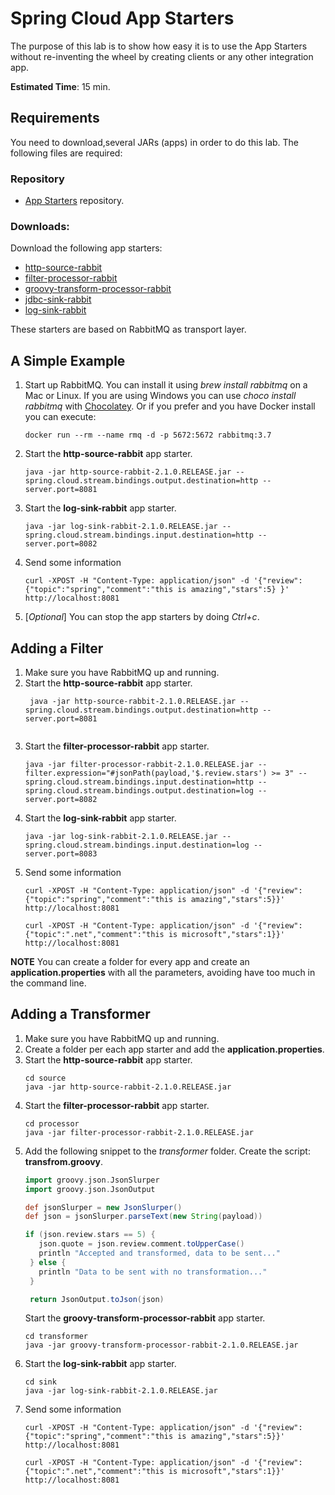 # Spring Cloud App Starters

The purpose of this lab is to show how easy it is to use the App Starters without re-inventing the wheel by creating clients or any other integration app.

**Estimated Time**: 15 min.


## Requirements
You need to download,several JARs (apps) in order to do this lab. The following files are required:

### Repository
- [App Starters](https://repo.spring.io/libs-release/org/springframework/cloud/stream/app/) repository.

### Downloads:
Download the following app starters:

- [http-source-rabbit](https://repo.spring.io/libs-release/org/springframework/cloud/stream/app/http-source-rabbit/2.1.0.RELEASE/http-source-rabbit-2.1.0.RELEASE.jar)
- [filter-processor-rabbit](https://repo.spring.io/libs-release/org/springframework/cloud/stream/app/filter-processor-rabbit/2.1.0.RELEASE/filter-processor-rabbit-2.1.0.RELEASE.jar)
- [groovy-transform-processor-rabbit](https://repo.spring.io/libs-release/org/springframework/cloud/stream/app/groovy-transform-processor-rabbit/2.1.0.RELEASE/groovy-transform-processor-rabbit-2.1.0.RELEASE.jar)
- [jdbc-sink-rabbit](https://repo.spring.io/libs-release/org/springframework/cloud/stream/app/jdbc-source-rabbit/2.1.0.RELEASE/jdbc-source-rabbit-2.1.0.RELEASE.jar)
- [log-sink-rabbit](https://repo.spring.io/libs-release/org/springframework/cloud/stream/app/log-sink-rabbit/2.1.0.RELEASE/log-sink-rabbit-2.1.0.RELEASE.jar)


These starters are based on RabbitMQ as transport layer.


## A Simple Example

1. Start up RabbitMQ. You can install it using *brew install rabbitmq* on a Mac or Linux. If you are using Windows you can use *choco install rabbitmq* with [Chocolatey](https://chocolatey.org/). Or if you prefer and you have Docker install you can execute: 
   ```shell
   docker run --rm --name rmq -d -p 5672:5672 rabbitmq:3.7
   
   ```
2. Start the **http-source-rabbit** app starter.
   ```shell
   java -jar http-source-rabbit-2.1.0.RELEASE.jar --spring.cloud.stream.bindings.output.destination=http --server.port=8081
   ```
3. Start the **log-sink-rabbit** app starter.

   ```shell
   java -jar log-sink-rabbit-2.1.0.RELEASE.jar --spring.cloud.stream.bindings.input.destination=http --server.port=8082
   ```
4. Send some information

   ```shell
   curl -XPOST -H "Content-Type: application/json" -d '{"review": {"topic":"spring","comment":"this is amazing","stars":5} }' http://localhost:8081
   ```
5. [*Optional*] You can stop the app starters by doing *Ctrl+c*.

## Adding a Filter

1. Make sure you have RabbitMQ up and running.
2. Start the **http-source-rabbit** app starter.
   ```shell
    java -jar http-source-rabbit-2.1.0.RELEASE.jar --spring.cloud.stream.bindings.output.destination=http --server.port=8081
    
   ```
3. Start the **filter-processor-rabbit** app starter.
   ```shell
   java -jar filter-processor-rabbit-2.1.0.RELEASE.jar --filter.expression="#jsonPath(payload,'$.review.stars') >= 3" --spring.cloud.stream.bindings.input.destination=http --spring.cloud.stream.bindings.output.destination=log --server.port=8082
   
   ```
4. Start the **log-sink-rabbit** app starter.
   ```shell
   java -jar log-sink-rabbit-2.1.0.RELEASE.jar --spring.cloud.stream.bindings.input.destination=log --server.port=8083
   
   ```
5. Send some information
   ```shell
   curl -XPOST -H "Content-Type: application/json" -d '{"review":{"topic":"spring","comment":"this is amazing","stars":5}}' http://localhost:8081
   
   curl -XPOST -H "Content-Type: application/json" -d '{"review":{"topic":".net","comment":"this is microsoft","stars":1}}' http://localhost:8081
   
   ```

**NOTE**
You can create a folder for every app and create an **application.properties** with all the parameters, avoiding have too much in the command line.


## Adding a Transformer
1. Make sure you have RabbitMQ up and running.
2. Create a folder per each app starter and add the **application.properties**.
3. Start the **http-source-rabbit** app starter.
   ```shell
   cd source
   java -jar http-source-rabbit-2.1.0.RELEASE.jar
   
   ```
4. Start the **filter-processor-rabbit** app starter.
   ```shell
   cd processor
   java -jar filter-processor-rabbit-2.1.0.RELEASE.jar
   
   ```
5. Add the following snippet to the *transformer* folder. Create the script: **transfrom.groovy**.
   ```groovy
   import groovy.json.JsonSlurper
   import groovy.json.JsonOutput
   
   def jsonSlurper = new JsonSlurper()
   def json = jsonSlurper.parseText(new String(payload))
   
   if (json.review.stars == 5) {
      json.quote = json.review.comment.toUpperCase()
      println "Accepted and transformed, data to be sent..."
    } else {
      println "Data to be sent with no transformation..."
    }
   
    return JsonOutput.toJson(json)
   
   ```
   Start the **groovy-transform-processor-rabbit** app starter.
   ```shell
   cd transformer
   java -jar groovy-transform-processor-rabbit-2.1.0.RELEASE.jar
   
   ```
6. Start the **log-sink-rabbit** app starter.
   ```shell
   cd sink
   java -jar log-sink-rabbit-2.1.0.RELEASE.jar
   
   ```
7. Send some information
   ```shell
   curl -XPOST -H "Content-Type: application/json" -d '{"review":{"topic":"spring","comment":"this is amazing","stars":5}}' http://localhost:8081
   
   curl -XPOST -H "Content-Type: application/json" -d '{"review":{"topic":".net","comment":"this is microsoft","stars":1}}' http://localhost:8081
   ```

